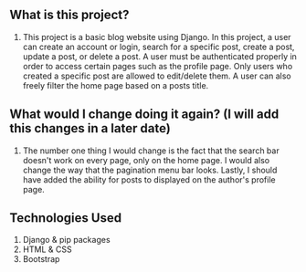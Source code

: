## What is this project? 
1. This project is a basic blog website using Django. In this project, a user can create an account or login, search for a specific post, create a post, update a post, or delete a post. A user must be authenticated properly in order to access certain pages such as the profile page. Only users who created a specific post are allowed to edit/delete them. A user can also freely filter the home page based on a posts title.

## What would I change doing it again? (I will add this changes in a later date)
1. The number one thing I would change is the fact that the search bar doesn't work on every page, only on the home page. I would also change the way that the pagination menu bar looks. Lastly, I should have added the ability for posts to displayed on the author's profile page.

## Technologies Used
1. Django & pip packages
2. HTML & CSS
3. Bootstrap
